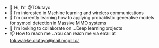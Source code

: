 - 👋 Hi, I’m @TOlutayo
- 👀 I’m interested in Machine learning and wireless communications
- 🌱 I’m currently learning how to applying probablistic generative models for symbol detection in Massive MIMO systems
- 💞️ I’m looking to collaborate on ...Deep learning projects
- 📫 How to reach me ...You can reach me via email at toluwaleke.olutayo@mail.mcgill.ca

<!---
TOlutayo/TOlutayo is a ✨ special ✨ repository because its `README.md` (this file) appears on your GitHub profile.
You can click the Preview link to take a look at your changes.
--->
